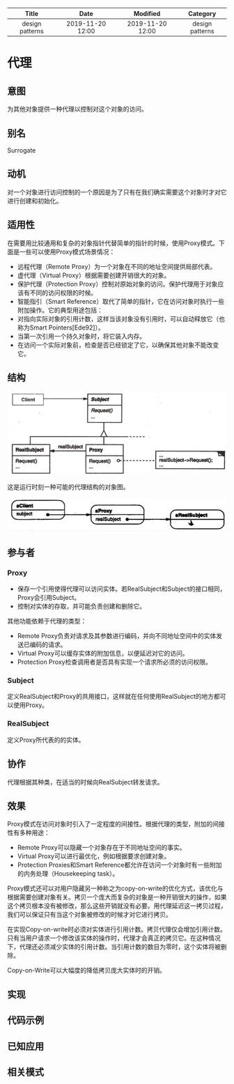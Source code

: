 | Title                | Date             | Modified         | Category          |
|:--------------------:|:----------------:|:----------------:|:-----------------:|
| design patterns      | 2019-11-20 12:00 | 2019-11-20 12:00 | design patterns   |

# 代理


## 意图
为其他对象提供一种代理以控制对这个对象的访问。

## 别名
Surrogate

## 动机
对一个对象进行访问控制的一个原因是为了只有在我们确实需要这个对象时才对它进行创建和初始化。

## 适用性
在需要用比较通用和复杂的对象指针代替简单的指针的时候，使用Proxy模式。下面是一些可以使用Proxy模式场景情况：
- 远程代理（Remote Proxy）为一个对象在不同的地址空间提供局部代表。
- 虚代理（Virtual Proxy）根据需要创建开销很大的对象。
- 保护代理（Protection Proxy）控制对原始对象的访问。保护代理用于对象应该有不同的访问权限的时候。
- 智能指引（Smart Reference）取代了简单的指针，它在访问对象时执行一些附加操作。它的典型用途包括：
- 对指向实际对象的引用计数，这样当该对象没有引用时，可以自动释放它（也称为Smart Pointers[Ede92]）。
- 当第一次引用一个持久对象时，将它装入内存。
- 在访问一个实际对象前，检查是否已经锁定了它，以确保其他对象不能改变它。

## 结构

![](./images/proxy.png)

这是运行时刻一种可能的代理结构的对象图。

![](./images/proxy-02.png)

## 参与者
### Proxy
- 保存一个引用使得代理可以访问实体。若RealSubject和Subject的接口相同，Proxy会引用Subject。
- 控制对实体的存取，并可能负责创建和删除它。

其他功能依赖于代理的类型：
- Remote Proxy负责对请求及其参数进行编码，并向不同地址空间中的实体发送已编码的请求。
- Virtual Proxy可以缓存实体的附加信息，以便延迟对它的访问。
- Protection Proxy检查调用者是否具有实现一个请求所必须的访问权限。

### Subject
定义RealSubject和Proxy的共用接口，这样就在任何使用RealSubject的地方都可以使用Proxy。
### RealSubject
定义Proxy所代表的的实体。

## 协作
代理根据其种类，在适当的时候向RealSubject转发请求。

## 效果
Proxy模式在访问对象时引入了一定程度的间接性。根据代理的类型，附加的间接性有多种用途：
- Remote Proxy可以隐藏一个对象存在于不同地址空间的事实。
- Virtual Proxy可以进行最优化，例如根据要求创建对象。
- Protection Proxies和Smart Reference都允许在访问一个对象时有一些附加的内务处理（Housekeeping task）。

Proxy模式还可以对用户隐藏另一种称之为copy-on-write的优化方式，该优化与根据需要创建对象有关。拷贝一个庞大而复杂的对象是一种开销很大的操作，如果这个拷贝根本没有被修改，那么这些开销就没有必要。用代理延迟这一拷贝过程，我们可以保证只有当这个对象被修改的时候才对它进行拷贝。

在实现Copy-on-write时必须对实体进行引用计数。拷贝代理仅会增加引用计数。只有当用户请求一个修改该实体的操作时，代理才会真正的拷贝它。在这种情况下，代理还必须减少实体的引用计数。当引用计数的数目为零时，这个实体将被删除。

Copy-on-Write可以大幅度的降低拷贝庞大实体时的开销。


## 实现

## 代码示例
## 已知应用
## 相关模式

